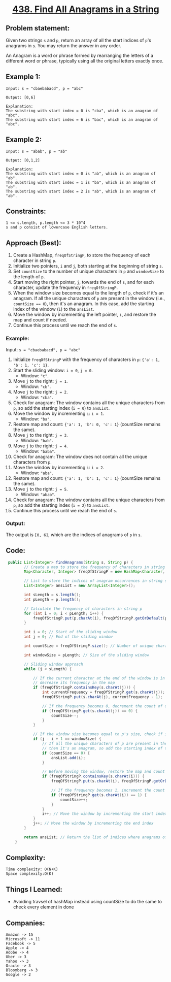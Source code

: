 <h1 align="center"><a href="https://leetcode.com/problems/find-all-anagrams-in-a-string/" target="_blank">438. Find All Anagrams in a String
</a></h1>

## Problem statement:
Given two strings `s` and `p`, return an array of all the start indices of `p`'s anagrams in `s`. You may return the answer in any order.

An Anagram is a word or phrase formed by rearranging the letters of a different word or phrase, typically using all the original letters exactly once.




## Example 1:

```
Input: s = "cbaebabacd", p = "abc"

Output: [0,6]

Explanation:
The substring with start index = 0 is "cba", which is an anagram of "abc".
The substring with start index = 6 is "bac", which is an anagram of "abc".
```

## Example 2:

```
Input: s = "abab", p = "ab"

Output: [0,1,2]

Explanation:
The substring with start index = 0 is "ab", which is an anagram of "ab".
The substring with start index = 1 is "ba", which is an anagram of "ab".
The substring with start index = 2 is "ab", which is an anagram of "ab".
```




## Constraints:

```
1 <= s.length, p.length <= 3 * 10^4
s and p consist of lowercase English letters.
```


 

##  Approach (Best):


1. Create a HashMap, `freqOfStringP`, to store the frequency of each character in string `p`.
2. Initialize two pointers, `i` and `j`, both starting at the beginning of string `s`.
3. Set `countSize` to the number of unique characters in `p` and `windowSize` to the length of `p`.
4. Start moving the right pointer, `j`, towards the end of `s`, and for each character, update the frequency in `freqOfStringP`.
5. When the window size becomes equal to the length of `p`, check if it's an anagram. If all the unique characters of `p` are present in the window (i.e., `countSize == 0`), then it's an anagram. In this case, add the starting index of the window (`i`) to the `ansList`.
6. Move the window by incrementing the left pointer, `i`, and restore the map and count if needed.
7. Continue this process until we reach the end of `s`.

### Example:

Input: `s = "cbaebabacd", p = "abc"`

1. Initialize `freqOfStringP` with the frequency of characters in `p`: `{'a': 1, 'b': 1, 'c': 1}`.
2. Start the sliding window: `i = 0`, `j = 0`.
   - Window: `"c"`.
3. Move `j` to the right: `j = 1`.
   - Window: `"cb"`.
4. Move `j` to the right: `j = 2`.
   - Window: `"cba"`.
5. Check for anagram: The window contains all the unique characters from `p`, so add the starting index (`i = 0`) to `ansList`.
6. Move the window by incrementing `i`: `i = 1`.
   - Window: `"ba"`.
7. Restore map and count: `{'a': 1, 'b': 0, 'c': 1}` (countSize remains the same).
8. Move `j` to the right: `j = 3`.
   - Window: `"bab"`.
9. Move `j` to the right: `j = 4`.
   - Window: `"baba"`.
10. Check for anagram: The window does not contain all the unique characters from `p`.
11. Move the window by incrementing `i`: `i = 2`.
    - Window: `"aba"`.
12. Restore map and count: `{'a': 1, 'b': 1, 'c': 1}` (countSize remains the same).
13. Move `j` to the right: `j = 5`.
    - Window: `"abab"`.
14. Check for anagram: The window contains all the unique characters from `p`, so add the starting index (`i = 2`) to `ansList`.
15. Continue this process until we reach the end of `s`.

### Output:

The output is `[0, 6]`, which are the indices of anagrams of `p` in `s`.




## Code: 

```java
 public List<Integer> findAnagrams(String s, String p) {
        // Create a map to store the frequency of characters in string p
        Map<Character, Integer> freqOfStringP = new HashMap<Character, Integer>();

        // List to store the indices of anagram occurrences in string s
        List<Integer> ansList = new ArrayList<Integer>();

        int sLength = s.length();
        int pLength = p.length();

        // Calculate the frequency of characters in string p
        for (int i = 0; i < pLength; i++) {
            freqOfStringP.put(p.charAt(i), freqOfStringP.getOrDefault(p.charAt(i), 0) + 1);
        }

        int i = 0; // Start of the sliding window
        int j = 0; // End of the sliding window

        int countSize = freqOfStringP.size(); // Number of unique characters in p

        int windowSize = pLength; // Size of the sliding window

        // Sliding window approach
        while (j < sLength) {

            // If the current character at the end of the window is in the map,
            // decrease its frequency in the map
            if (freqOfStringP.containsKey(s.charAt(j))) {
                int currentFrequency = freqOfStringP.get(s.charAt(j));
                freqOfStringP.put(s.charAt(j), currentFrequency - 1);

                // If the frequency becomes 0, decrement the count of unique characters
                if (freqOfStringP.get(s.charAt(j)) == 0) {
                    countSize--;
                }
            }

            // If the window size becomes equal to p's size, check if it is an anagram
            if (j - i + 1 == windowSize) {
                // If all the unique characters of p are present in the window,
                // then it's an anagram, so add the starting index of the window to the result list
                if (countSize == 0) {
                    ansList.add(i);
                }

                // Before moving the window, restore the map and count if needed
                if (freqOfStringP.containsKey(s.charAt(i))) {
                    freqOfStringP.put(s.charAt(i), freqOfStringP.getOrDefault(s.charAt(i), 0) + 1);

                    // If the frequency becomes 1, increment the count of unique characters
                    if (freqOfStringP.get(s.charAt(i)) == 1) {
                        countSize++;
                    }
                }
                i++; // Move the window by incrementing the start index
            }
            j++; // Move the window by incrementing the end index
        }

        return ansList; // Return the list of indices where anagrams of p are found in s
    }
```







## Complexity:

```
Time complexity: O(N+K) 
Space complexity:O(K)
```

## Things I Learned:

- Avoiding travsel of hashMap instead using countSize to do the same to check every element in done
  


## Companies:

```
Amazon -> 15
Microsoft -> 11
Facebook -> 5
Apple -> 4
Adobe -> 4
Uber -> 3
Yahoo -> 3
Oracle -> 3
Bloomberg -> 3
Google -> 2
```





